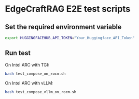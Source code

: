 # EdgeCraftRAG E2E test scripts

## Set the required environment variable

```bash
export HUGGINGFACEHUB_API_TOKEN="Your_Huggingface_API_Token"
```

## Run test

On Intel ARC with TGI:

```bash
bash test_compose_on_rocm.sh
```

On Intel ARC with vLLM:

```bash
bash test_compose_vllm_on_rocm.sh
```
